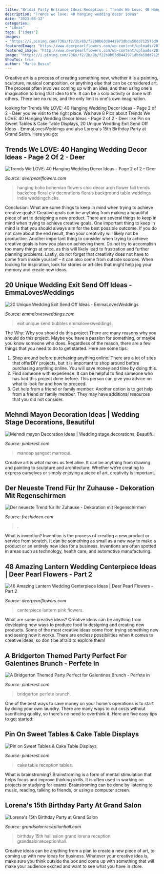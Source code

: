 ```yaml
---
title: "Bridal Party Entrance Ideas Reception : Trends We Love: 40 Hanging Wedding Decor Ideas"
description: "Trends we love: 40 hanging wedding decor ideas"
date: "2023-08-12"
categories:
- "ideas"
tags: ["ideas"]
images:
- "https://i.pinimg.com/736x/f2/2b/8b/f22b8b63d8442971dbda50dd712575d9.jpg"
featuredImage: "https://www.deerpearlflowers.com/wp-content/uploads/2016/05/wedding-arch-hanging-florals.jpg"
featured_image: "http://www.deerpearlflowers.com/wp-content/uploads/2015/04/coral-pink-roses-and-succlent-wedding-centerpiece-681x1024.jpg"
image: "https://i.pinimg.com/736x/f2/2b/8b/f22b8b63d8442971dbda50dd712575d9.jpg"
ShowToc: true
author: "Marco Bosco"
---
```



Creative art is a process of creating something new, whether it is a painting, sculpture, musical composition, or anything else that can be considered art. The process often involves coming up with an idea, and then using one's imagination to bring that idea to life. It can be a solo activity or done with others. There are no rules, and the only limit is one's own imagination.

	

		
looking for Trends We LOVE: 40 Hanging Wedding Decor Ideas - Page 2 of 2 - Deer you've visit to the right place. We have 8 Pics about Trends We LOVE: 40 Hanging Wedding Decor Ideas - Page 2 of 2 - Deer like Pin on Sweet Tables &amp; Cake Table Displays, 20 Unique Wedding Exit Send Off Ideas - EmmaLovesWeddings and also Lorena&#039;s 15th Birthday Party at Grand Salon. Here you go:
		
    
## Trends We LOVE: 40 Hanging Wedding Decor Ideas - Page 2 Of 2 - Deer

<img loading=lazy src="https://www.deerpearlflowers.com/wp-content/uploads/2016/05/wedding-arch-hanging-florals.jpg" onerror="this.onerror=null;this.src='https://tse3.mm.bing.net/th?id=OIP.d2O-Z37FmVQmRTri1_XtxQHaLF&amp;pid=15.1';" alt="Trends We LOVE: 40 Hanging Wedding Decor Ideas - Page 2 of 2 - Deer">

_Source: deerpearlflowers.com_

>hanging boho bohemian flowers chic decor arch flower fall trends backdrop floral diy decorations florals background table weddings indie weddingchicks. 

	

Conclusion: What are some things to keep in mind when trying to achieve creative goals?
Creative goals can be anything from making a beautiful piece of art to designing a new product. There are several things to keep in mind when trying to achieve creative goals. One important thing to keep in mind is that you should always aim for the best possible outcome. If you do not care about the end result, then your creativity will likely not be productive. Another important thing to consider when trying to achieve creative goals is how you plan on achieving them. Do not try to accomplish too many things at once, as this will likely lead to frustration and further planning problems. Lastly, do not forget that creativity does not have to come from inside yourself – it can also come from outside sources. When looking for inspiration, look for stories or articles that might help jog your memory and create new ideas.

    
## 20 Unique Wedding Exit Send Off Ideas - EmmaLovesWeddings

<img loading=lazy src="http://emmalovesweddings.com/wp-content/uploads/2017/08/unique-bubbles-wedding-exit-ideas.jpg" onerror="this.onerror=null;this.src='https://tse1.mm.bing.net/th?id=OIP.joT1bSBMZuXGRZ2y5-TPZgHaLJ&amp;pid=15.1';" alt="20 Unique Wedding Exit Send Off Ideas - EmmaLovesWeddings">

_Source: emmalovesweddings.com_

>exit unique send bubbles emmalovesweddings. 

	

The Why: Why you should do this project
There are many reasons why you should do this project. Maybe you have a passion for something, or maybe you know someone who does. Regardless of the reason, there are a few things that you need to do to get started. Here are some tips:
1. Shop around before purchasing anything online: There are a lot of sites that offerDIY projects, but it is important to shop around before purchasing anything online. You will save money and time by doing this.
2. Find someone with experience: It can be helpful to find someone who has had this project done before. This person can give you advice on what to look for and how to proceed.
3. Get help from a friend or family member: Another option is to get help from a friend or family member. They may have additional resources that you did not consider.

    
## Mehndi Mayon Decoration Ideas | Wedding Stage Decorations, Beautiful

<img loading=lazy src="https://i.pinimg.com/736x/f2/2b/8b/f22b8b63d8442971dbda50dd712575d9.jpg" onerror="this.onerror=null;this.src='https://tse3.mm.bing.net/th?id=OIP.bPwLr_CSu6gk-PQDjls3OwAAAA&amp;pid=15.1';" alt="Mehndi mayon Decoration Ideas | Wedding stage decorations, Beautiful">

_Source: pinterest.com_

>mandap sangeet marroquí. 

	

Creative art is what makes us feel alive. It can be anything from drawing and painting to sculpture and architecture. Whether we’re creating to express ourselves or simply enjoying a piece of art, creativity is important.

    
## Der Neueste Trend Für Ihr Zuhause - Dekoration Mit Regenschirmen

<img loading=lazy src="https://freshideen.com/wp-content/uploads/2017/08/ideen-dekoration-mit-regenschirm.jpg" onerror="this.onerror=null;this.src='https://tse2.mm.bing.net/th?id=OIP.s9bmDdfwfwSWjLoSKEF9wwHaLH&amp;pid=15.1';" alt="Der neueste Trend für Ihr Zuhause - Dekoration mit Regenschirmen">

_Source: freshideen.com_

>. 

	

What is invention?
Invention is the process of creating a new product or service from scratch. It can be something as small as a new way to make a product or an entirely new idea for a business. Inventions are often spotted in areas such as technology, health care, and automotive manufacturing.

    
## 48 Amazing Lantern Wedding Centerpiece Ideas | Deer Pearl Flowers - Part 2

<img loading=lazy src="http://www.deerpearlflowers.com/wp-content/uploads/2015/04/coral-pink-roses-and-succlent-wedding-centerpiece-681x1024.jpg" onerror="this.onerror=null;this.src='https://tse3.mm.bing.net/th?id=OIP.MZrZ79weV2QnDJWJ_LUCaQHaLI&amp;pid=15.1';" alt="48 Amazing Lantern Wedding Centerpiece Ideas | Deer Pearl Flowers - Part 2">

_Source: deerpearlflowers.com_

>centerpiece lantern pink flowers. 

	

What are some creative ideas?
Creative ideas can be anything from developing new ways to produce food to designing and creating new products. Some of the most creative ideas come from trying something new and seeing how it works. There are endless possibilities when it comes to creative ideas, so don't be afraid to explore them!

    
## A Bridgerton Themed Party Perfect For Galentines Brunch - Perfete In

<img loading=lazy src="https://i.pinimg.com/736x/ae/3a/e9/ae3ae9a8f275903a83906d0fe234163b.jpg" onerror="this.onerror=null;this.src='https://tse1.mm.bing.net/th?id=OIP.m4soE9-eZXRlMdELJNnjeQHaLH&amp;pid=15.1';" alt="A Bridgerton Themed Party Perfect for Galentines Brunch - Perfete in">

_Source: pinterest.com_

>bridgerton perfete brunch. 

	

One of the best ways to save money on your home's operations is to start by doing your own laundry. There are many ways to cut costs without sacrificing quality, so there's no need to overthink it. Here are five easy tips to get started:

    
## Pin On Sweet Tables &amp; Cake Table Displays

<img loading=lazy src="https://i.pinimg.com/736x/5b/26/74/5b2674639ceba858f0e4382d5723c228--wedding-reception-ideas-wedding-planning.jpg" onerror="this.onerror=null;this.src='https://tse1.mm.bing.net/th?id=OIP.itMBQv6NArVKlxgAjCYLEAHaLG&amp;pid=15.1';" alt="Pin on Sweet Tables &amp; Cake Table Displays">

_Source: pinterest.com_

>cake table reception tables. 

	

What is brainstroming?
Brainstroming is a form of mental stimulation that helps focus and improve thinking skills. It is often used in working on projects or studying for exams. Brainstroming can be done by listening to music, reading, talking to friends, or using a computer screen.

    
## Lorena&#039;s 15th Birthday Party At Grand Salon

<img loading=lazy src="https://www.grandsalonreceptionhall.com/wp-content/uploads/2014/01/Grand-Salon-Reception-Hall-Lorena-15th-Birthday-Party-20.jpg" onerror="this.onerror=null;this.src='https://tse1.mm.bing.net/th?id=OIP.B2kV7OoQ_mjzwrEorgWD0QHaD6&amp;pid=15.1';" alt="Lorena&#039;s 15th Birthday Party at Grand Salon">

_Source: grandsalonreceptionhall.com_

>birthday 15th hall salon grand lorena reception grandsalonreceptionhall. 

	

Creative ideas can be anything from a plan to create a new piece of art, to coming up with new ideas for business. Whatever your creative idea is, make sure you think outside the box and come up with something that will make your audience excited and want to see what you have in store.

